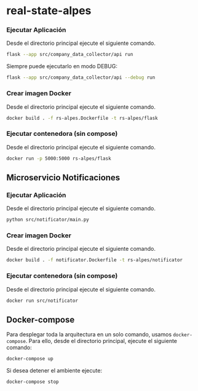 # real-state-alpes

### Ejecutar Aplicación

Desde el directorio principal ejecute el siguiente comando.

```bash
flask --app src/company_data_collector/api run
```

Siempre puede ejecutarlo en modo DEBUG:

```bash
flask --app src/company_data_collector/api --debug run
```


### Crear imagen Docker

Desde el directorio principal ejecute el siguiente comando.

```bash
docker build . -f rs-alpes.Dockerfile -t rs-alpes/flask
```

### Ejecutar contenedora (sin compose)

Desde el directorio principal ejecute el siguiente comando.

```bash
docker run -p 5000:5000 rs-alpes/flask
```

## Microservicio Notificaciones
### Ejecutar Aplicación

Desde el directorio principal ejecute el siguiente comando.

```bash
python src/notificator/main.py
```

### Crear imagen Docker

Desde el directorio principal ejecute el siguiente comando.

```bash
docker build . -f notificator.Dockerfile -t rs-alpes/notificator
```

### Ejecutar contenedora (sin compose)

Desde el directorio principal ejecute el siguiente comando.

```bash
docker run src/notificator
```

## Docker-compose

Para desplegar toda la arquitectura en un solo comando, usamos `docker-compose`. Para ello, desde el directorio principal, ejecute el siguiente comando:

```bash
docker-compose up
```

Si desea detener el ambiente ejecute:

```bash
docker-compose stop
```
